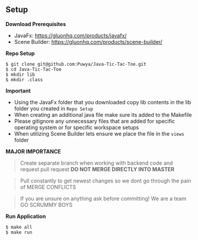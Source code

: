 ## Setup

**Download Prerequisites**

- JavaFx: https://gluonhq.com/products/javafx/
- Scene Builder: https://gluonhq.com/products/scene-builder/

**Repo Setup**

```
$ git clone git@github.com:Puwya/Java-Tic-Tac-Toe.git
$ cd Java-Tic-Tac-Toe
$ mkdir lib
$ mkdir .class
```

**Important**

- Using the JavaFx folder that you downloaded copy lib contents in the lib folder you created in `Repo Setup`
- When creating an additional java file make sure its added to the Makefile
- Please gitignore any unnecessary files that are added for specific operating system or for specific workspace setups
- When utilizing Scene Builder lets ensure we place the file in the `views` folder

**MAJOR IMPORTANCE**

> Create separate branch when working with backend code and request pull request **DO NOT MERGE DIRECTLY INTO MASTER**

> Pull constantly to get newest changes so we dont go through the pain of MERGE CONFLICTS

> If you are unsure on anything ask before committing! We are a team GO SCRUMMY BOYS

**Run Application**

```
$ make all
$ make run
```

